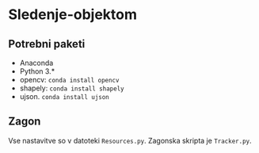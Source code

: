 # Sledenje-objektom

## Potrebni paketi
* Anaconda
* Python 3.*
* opencv: ```conda install opencv```
* shapely: ```conda install shapely```
* ujson.  ```conda install ujson```

## Zagon
Vse nastavitve so v datoteki ```Resources.py```.
Zagonska skripta je ```Tracker.py```.

